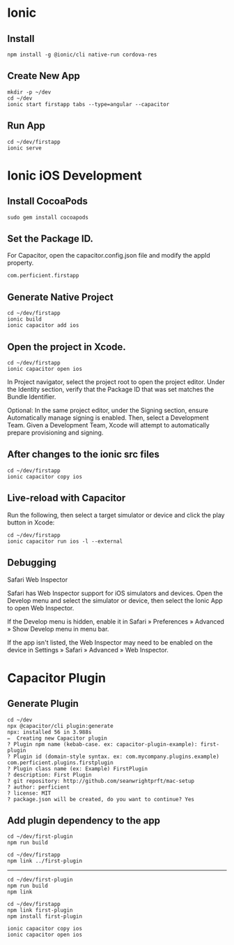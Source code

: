 # Ionic

## Install

```
npm install -g @ionic/cli native-run cordova-res
```

## Create New App

```
mkdir -p ~/dev
cd ~/dev
ionic start firstapp tabs --type=angular --capacitor
```

## Run App

```
cd ~/dev/firstapp
ionic serve
```

# Ionic iOS Development

## Install CocoaPods

```
sudo gem install cocoapods
```

## Set the Package ID.

For Capacitor, open the capacitor.config.json file and modify the appId property.

`com.perficient.firstapp`

## Generate Native Project

```
cd ~/dev/firstapp
ionic build
ionic capacitor add ios
```

## Open the project in Xcode.

```
cd ~/dev/firstapp
ionic capacitor open ios
```

In Project navigator, select the project root to open the project editor. Under the Identity section, verify that the Package ID that was set matches the Bundle Identifier.

Optional: In the same project editor, under the Signing section, ensure Automatically manage signing is enabled. Then, select a Development Team. Given a Development Team, Xcode will attempt to automatically prepare provisioning and signing.

## After changes to the ionic src files
```
cd ~/dev/firstapp
ionic capacitor copy ios
```

## Live-reload with Capacitor

Run the following, then select a target simulator or device and click the play button in Xcode:

```
cd ~/dev/firstapp
ionic capacitor run ios -l --external
```

## Debugging

Safari Web Inspector

Safari has Web Inspector support for iOS simulators and devices. Open the Develop menu and select the simulator or device, then select the Ionic App to open Web Inspector.

If the Develop menu is hidden, enable it in Safari » Preferences » Advanced » Show Develop menu in menu bar.

If the app isn't listed, the Web Inspector may need to be enabled on the device in Settings » Safari » Advanced » Web Inspector.

# Capacitor Plugin

## Generate Plugin
```
cd ~/dev
npx @capacitor/cli plugin:generate
npx: installed 56 in 3.988s
✏️  Creating new Capacitor plugin
? Plugin npm name (kebab-case. ex: capacitor-plugin-example): first-plugin
? Plugin id (domain-style syntax. ex: com.mycompany.plugins.example) com.perficient.plugins.firstplugin
? Plugin class name (ex: Example) FirstPlugin
? description: First Plugin
? git repository: http://github.com/seanwrightprft/mac-setup
? author: perficient
? license: MIT
? package.json will be created, do you want to continue? Yes
```

## Add plugin dependency to the app

```
cd ~/dev/first-plugin
npm run build
```

```
cd ~/dev/firstapp
npm link ../first-plugin
```

----------------------------------------

```
cd ~/dev/first-plugin
npm run build
npm link
```

```
cd ~/dev/firstapp
npm link first-plugin
npm install first-plugin
```

```
ionic capacitor copy ios
ionic capacitor open ios
```

